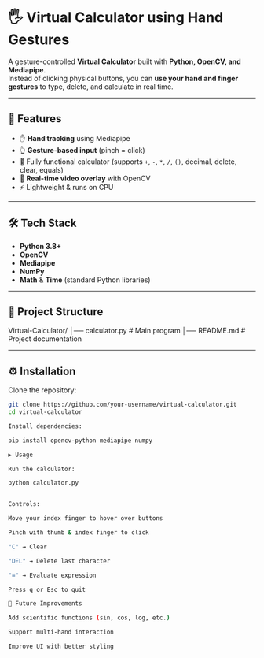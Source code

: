 # 🖐️ Virtual Calculator using Hand Gestures  

A gesture-controlled **Virtual Calculator** built with **Python, OpenCV, and Mediapipe**.  
Instead of clicking physical buttons, you can **use your hand and finger gestures** to type, delete, and calculate in real time.  

---

## 🚀 Features  
- ✋ **Hand tracking** using Mediapipe  
- 👆 **Gesture-based input** (pinch = click)  
- 🔢 Fully functional calculator (supports `+`, `-`, `*`, `/`, `()`, decimal, delete, clear, equals)  
- 🎥 **Real-time video overlay** with OpenCV  
- ⚡ Lightweight & runs on CPU  

---

## 🛠️ Tech Stack  
- **Python 3.8+**  
- **OpenCV**  
- **Mediapipe**  
- **NumPy**  
- **Math** & **Time** (standard Python libraries)  

---

## 📂 Project Structure  
Virtual-Calculator/
│── calculator.py # Main program
│── README.md # Project documentation


---

## ⚙️ Installation  

Clone the repository:  
```bash
git clone https://github.com/your-username/virtual-calculator.git
cd virtual-calculator

Install dependencies:

pip install opencv-python mediapipe numpy

▶️ Usage

Run the calculator:

python calculator.py


Controls:

Move your index finger to hover over buttons

Pinch with thumb & index finger to click

"C" → Clear

"DEL" → Delete last character

"=" → Evaluate expression

Press q or Esc to quit

🔮 Future Improvements

Add scientific functions (sin, cos, log, etc.)

Support multi-hand interaction

Improve UI with better styling
